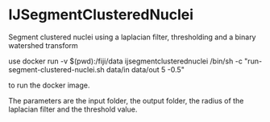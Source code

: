 # IJSegmentClusteredNuclei
Segment clustered nuclei using a laplacian filter, thresholding and a binary watershed transform

use 
docker run -v $(pwd):/fiji/data ijsegmentclusterednuclei /bin/sh -c "run-segment-clustered-nuclei.sh data/in data/out 5 -0.5"

to run the docker image.

The parameters are the input folder, the output folder, the radius of the laplacian filter and the threshold value.
